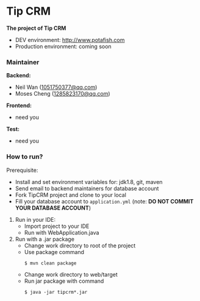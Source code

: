 # Tip CRM
**The project of Tip CRM**

* DEV environment: http://www.potafish.com
* Production environment: coming soon
### Maintainer
**Backend:**
 * Neil Wan (1051750377@qq.com) 
 * Moses Cheng (1285823170@qq.com)
 
**Frontend:**
 * need you
 
**Test:**
 * need you 
### How to run?
Prerequisite:
* Install and set environment variables for: jdk1.8, git, maven
* Send email to backend maintainers for database account
* Fork TipCRM project and clone to your local
* Fill your database account to `application.yml` (note: **DO NOT COMMIT YOUR DATABASE ACCOUNT**)
1. Run in your IDE:
    * Import project to your IDE
    * Run with WebApplication.java
2. Run with a .jar package
    * Change work directory to root of the project
    * Use package command
        ```
        $ mvn clean package
        ```
    * Change work directory to web/target
    * Run jar package with command 
        ```
        $ java -jar tipcrm*.jar
        ```